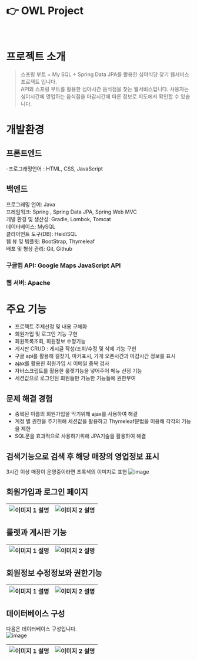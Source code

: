 # 👉 OWL Project
<br>

# 프로젝트 소개

> 스프링 부트 + My SQL + Spring Data JPA를 활용한 심야식당 찾기 웹서비스 프로젝트 입니다.  <br>
> API와 스프링 부트를 활용한 심야시간 음식점을 찾는 웹서비스입니다.
> 사용자는 심야시간에 영업하는 음식점을 마감시간에 따른 정보로 지도에서 확인할 수 있습니다.

# 개발환경

## 프론트엔드
-프로그래밍언어 : HTML, CSS, JavaScript
## 백엔드
프로그래밍 언어: Java <br>
프레임워크: Spring , Spring Data JPA, Spring Web MVC <br>
개발 환경 및 생산성: Gradle, Lombok, Tomcat <br>
데이터베이스: MySQL <br>
클라이언트 도구(DB): HeidiSQL <br>
웹 뷰 및 템플릿: BootStrap, Thymeleaf <br>
배포 및 형상 관리: Git, Github <br>


### 구글맵 API: Google Maps JavaScript API
### 웹 서버: Apache

# 주요 기능 

- 프로젝트 주제선정 및 내용 구체화
- 회원가입 및 로그인 기능 구현
- 회원목록조회, 회원정보 수정기능
- 게시판 CRUD : 게시글 작성/조회/수정 및 삭제 기능 구현
- 구글 api를 활용해 길찾기, 마커표시, 가게 오픈시간과 마감시간 정보를 표시
- ajax를 활용한 회원가입 시 이메일 중복 검사
- 자바스크립트를 활용한 룰렛기능을 넣어주어 메뉴 선정 기능
- 세션값으로 로그인된 회원들만 가능한 기능들에 권한부여

## 문제 해결 경험

- 중복된 이름의 회원가입을 막기위해 ajax를 사용하여 해결
- 계정 별 권한을 주기위해 세션값을 활용하고 Thymeleaf문법을 이용해 각각의 기능을 제한
- SQL문을 효과적으로 사용하기위해 JPA기술을 활용하여 해결

## 검색기능으로 검색 후 해당 매장의 영업정보 표시
3시간 이상 매장이 운영중이라면 초록색의 이미지로 표현
![image](https://github.com/realCCC/OWL_project/assets/101503824/9577aca6-e1d6-4fb8-b18b-7533adc58f25)

## 회원가입과 로그인 페이지

| ![이미지 1 설명](https://github.com/realCCC/OWL_project/assets/101503824/2bbf33bc-660a-4589-a1a2-414c3d2e04e5) | ![이미지 2 설명](https://github.com/realCCC/OWL_project/assets/101503824/d3af72cb-2a27-47f7-88bc-5fbe07a0a19c) |
|---|---|

## 룰렛과 게시판 기능
| ![이미지 1 설명](https://github.com/realCCC/OWL_project/assets/101503824/893963b5-4b83-4feb-8f6a-84a6928ed327) | ![이미지 2 설명](https://github.com/realCCC/OWL_project/assets/101503824/6fb5ed0d-fa82-4316-8309-1ef7c12344c5) |
|---|---|

## 회원정보 수정정보와 권한기능
| ![이미지 1 설명](https://github.com/realCCC/OWL_project/assets/101503824/c8d62f89-db4a-4313-a1b5-39c448bcfba8) | ![이미지 2 설명](https://github.com/realCCC/OWL_project/assets/101503824/70394086-b464-4b86-bcd8-e29f23f0ccbf) |
|---|---|

## 데이터베이스 구성
다음은 데이터베이스 구성입니다. <br>
![image](https://github.com/realCCC/OWL_project/assets/101503824/f57fbe08-1b66-456e-ab23-8bc20e8994e2)

| ![이미지 1 설명](https://github.com/realCCC/OWL_project/assets/101503824/fa17f50c-b831-4147-8025-65aae706a824) | ![이미지 2 설명](https://github.com/realCCC/OWL_project/assets/101503824/379c0a2f-82b4-4fb2-986a-228b867340f2) |
|---|---|





